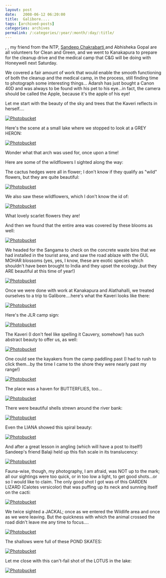 ```yaml
---
layout: post
date:	2008-06-12 06:20:00
title:  Galibore....
tags: [archived-posts]
categories: archives
permalink: /:categories/:year/:month/:day/:title/
---
```

<LJ user="adarshraju">, <LJ user="anushsh">, my friend from the NTP, <a href="
http://www.outrigor.com/"> Sandeep Chakrabarti </a> and Abhisheka Gopal  are all volunteers for Clean and Green, and we went to Kanakapura to prepare for the cleanup drive and the medical camp that  C&G will be doing with Honeywell next Saturday. 

We covered a fair amount of work that would enable the smooth functioning of both the cleanup and the medical camp, in the process, still finding time to photograph some interesting things... Adarsh has just bought a Canon 40D and was always to be found with his pet to his eye...in fact, the camera should be called the Apple, because it's the apple of his eye!

Let me start with the beauty of the sky and trees that the Kaveri reflects in herself....



<a href="http://s297.photobucket.com/albums/mm205/depontis/?action=view&current=IMG_2733.jpg" target="_blank"><img src="http://i297.photobucket.com/albums/mm205/depontis/IMG_2733.jpg" border="0" alt="Photobucket"></a>

<lj-cut text="lots more pics here">

Here's the scene at a small lake where we stopped to look at a GREY HERON:


<a href="http://s297.photobucket.com/albums/mm205/depontis/?action=view&current=IMG_2645.jpg" target="_blank"><img src="http://i297.photobucket.com/albums/mm205/depontis/IMG_2645.jpg" border="0" alt="Photobucket"></a>

Wonder what that arch was used for, once upon a time!



Here are some of the wildflowers I sighted along the way:

The cactus hedges were all in flower; I don't know if they qualify as "wild" flowers, but they are quite beautiful:

<a href="http://s297.photobucket.com/albums/mm205/depontis/?action=view&current=IMG_2702.jpg" target="_blank"><img src="http://i297.photobucket.com/albums/mm205/depontis/IMG_2702.jpg" border="0" alt="Photobucket"></a>

We also saw these wildflowers, which I don't know the id of:

<a href="http://s297.photobucket.com/albums/mm205/depontis/?action=view&current=IMG_2706.jpg" target="_blank"><img src="http://i297.photobucket.com/albums/mm205/depontis/IMG_2706.jpg" border="0" alt="Photobucket"></a>

What lovely scarlet flowers they are!

And then we found that the entire area was covered by these blooms as well:


<a href="http://s297.photobucket.com/albums/mm205/depontis/?action=view&current=IMG_2708.jpg" target="_blank"><img src="http://i297.photobucket.com/albums/mm205/depontis/IMG_2708.jpg" border="0" alt="Photobucket"></a>

We headed for the Sangama to check on the concrete waste bins that we had installed in the tourist area, and saw the road ablaze with the GUL MOHAR blossoms (yes, yes, I know, these are exotic species which shouldn't have been brought to India and they upset the ecology..but they ARE beautiful at this time of year!)


<a href="http://s297.photobucket.com/albums/mm205/depontis/?action=view&current=IMG_2721.jpg" target="_blank"><img src="http://i297.photobucket.com/albums/mm205/depontis/IMG_2721.jpg" border="0" alt="Photobucket"></a>


Once we were done with work at Kanakapura and Alathahalli, we treated ourselves to a trip to Galibore....here's what the Kaveri looks like there:


<a href="http://s297.photobucket.com/albums/mm205/depontis/?action=view&current=IMG_2725.jpg" target="_blank"><img src="http://i297.photobucket.com/albums/mm205/depontis/IMG_2725.jpg" border="0" alt="Photobucket"></a>

Here's the JLR camp sign:


<a href="http://s297.photobucket.com/albums/mm205/depontis/?action=view&current=IMG_2731.jpg" target="_blank"><img src="http://i297.photobucket.com/albums/mm205/depontis/IMG_2731.jpg" border="0" alt="Photobucket"></a>


The Kaveri (I don't feel like spelling it Cauvery, somehow!) has such abstract beauty to offer us, as well:


<a href="http://s297.photobucket.com/albums/mm205/depontis/?action=view&current=IMG_5575.jpg" target="_blank"><img src="http://i297.photobucket.com/albums/mm205/depontis/IMG_5575.jpg" border="0" alt="Photobucket"></a>

One could see the kayakers from the camp paddling past (I had to rush to click them...by the time I came to the shore they were nearly past my range!)


<a href="http://s297.photobucket.com/albums/mm205/depontis/?action=view&current=IMG_5620.jpg" target="_blank"><img src="http://i297.photobucket.com/albums/mm205/depontis/IMG_5620.jpg" border="0" alt="Photobucket"></a>

The place was a haven for BUTTERFLIES, too...


<a href="http://s297.photobucket.com/albums/mm205/depontis/?action=view&current=IMG_5602.jpg" target="_blank"><img src="http://i297.photobucket.com/albums/mm205/depontis/IMG_5602.jpg" border="0" alt="Photobucket"></a>

There were beautiful shells strewn around the river bank:


<a href="http://s297.photobucket.com/albums/mm205/depontis/?action=view&current=IMG_2786.jpg" target="_blank"><img src="http://i297.photobucket.com/albums/mm205/depontis/IMG_2786.jpg" border="0" alt="Photobucket"></a>


Even the LIANA showed this spiral beauty:


<a href="http://s297.photobucket.com/albums/mm205/depontis/?action=view&current=IMG_2793.jpg" target="_blank"><img src="http://i297.photobucket.com/albums/mm205/depontis/IMG_2793.jpg" border="0" alt="Photobucket"></a>

And after a great lesson in angling (which will have a post to itself!) Sandeep's friend Balaji held up this fish scale in its translucency:



<a href="http://s297.photobucket.com/albums/mm205/depontis/?action=view&current=IMG_2759.jpg" target="_blank"><img src="http://i297.photobucket.com/albums/mm205/depontis/IMG_2759.jpg" border="0" alt="Photobucket"></a>

Fauna-wise, though, my photography, I am afraid, was NOT up to the mark; all our sightings were too quick, or in too low a light, to get good shots...or so I would like to claim. The only good shot I got was of this GARDEN LIZARD (Calotes versicolor) that was puffing up its neck and sunning itself on the cacti:


<a href="http://s297.photobucket.com/albums/mm205/depontis/?action=view&current=IMG_5554.jpg" target="_blank"><img src="http://i297.photobucket.com/albums/mm205/depontis/IMG_5554.jpg" border="0" alt="Photobucket"></a>



We twice sighted a JACKAL; once as we entered the Wildlife area and once as we were leaving. But the quickness with which the animal crossed the road didn't leave me any time to focus....

<a href="http://s297.photobucket.com/albums/mm205/depontis/?action=view&current=IMG_5629.jpg" target="_blank"><img src="http://i297.photobucket.com/albums/mm205/depontis/IMG_5629.jpg" border="0" alt="Photobucket"></a>

The shallows were full of these POND SKATES:


<a href="http://s297.photobucket.com/albums/mm205/depontis/?action=view&current=IMG_5628.jpg" target="_blank"><img src="http://i297.photobucket.com/albums/mm205/depontis/IMG_5628.jpg" border="0" alt="Photobucket"></a>

</lj-cut>

Let me close with this can't-fail shot of the LOTUS in the lake:


<a href="http://s297.photobucket.com/albums/mm205/depontis/?action=view&current=IMG_5537.jpg" target="_blank"><img src="http://i297.photobucket.com/albums/mm205/depontis/IMG_5537.jpg" border="0" alt="Photobucket"></a>

